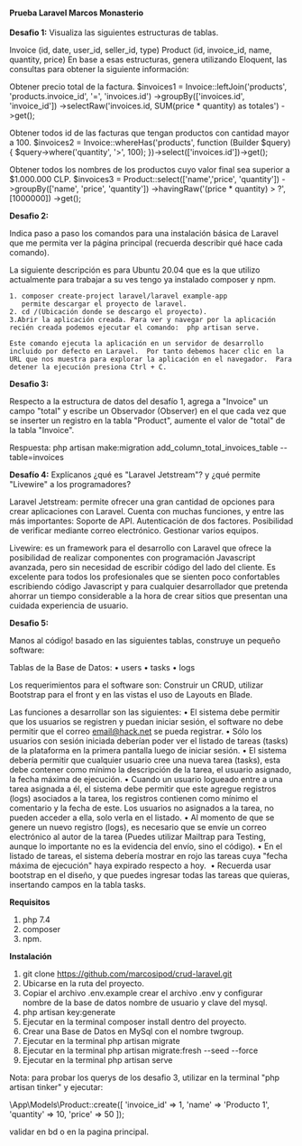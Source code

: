 <h4><b>Prueba Laravel Marcos Monasterio</b></h4>

<b>Desafio 1:</b>
Visualiza las siguientes estructuras de tablas.

Invoice (id, date, user_id, seller_id, type)
Product (id, invoice_id, name, quantity, price)
En base a esas estructuras, genera utilizando Eloquent, las consultas para obtener la siguiente información:

Obtener precio total de la factura.
        $invoices1 = Invoice::leftJoin('products', 'products.invoice_id', '=', 'invoices.id')
            ->groupBy(['invoices.id', 'invoice_id'])
            ->selectRaw('invoices.id, SUM(price * quantity) as totales')
            ->get();
    
Obtener todos id de las facturas que tengan productos con cantidad mayor a 100.
        $invoices2 = Invoice::whereHas('products', function (Builder $query) {
            $query->where('quantity', '>', 100);
        })->select(['invoices.id'])->get();

Obtener todos los nombres de los productos cuyo valor final sea superior a $1.000.000 CLP.
        $invoices3 = Product::select(['name','price', 'quantity'])
            ->groupBy(['name', 'price', 'quantity'])
            ->havingRaw('(price * quantity) > ?', [1000000])
            ->get();

<b>Desafio 2:</b>

Indica paso a paso los comandos para una instalación básica de Laravel que me permita ver la página principal (recuerda describir qué hace cada comando).

La siguiente descripción es para Ubuntu 20.04 que es la que utilizo actualmente para trabajar a su ves tengo ya instalado composer y npm.

    1. composer create-project laravel/laravel example-app
       permite descargar el proyecto de laravel.
    2. cd /(Ubicación donde se descargo el proyecto).
    3.Abrir la aplicación creada. Para ver y navegar por la aplicación recién creada podemos ejecutar el comando:  php artisan serve.

    Este comando ejecuta la aplicación en un servidor de desarrollo incluido por defecto en Laravel.  Por tanto debemos hacer clic en la URL que nos muestra para explorar la aplicación en el navegador.  Para detener la ejecución presiona Ctrl + C.

<b>Desafio 3:</b>

Respecto a la estructura de datos del desafío 1, agrega a "Invoice" un campo "total" y escribe un Observador (Observer) en el que cada vez que se inserter un registro en la tabla "Product", aumente el valor de "total" de la tabla "Invoice".

Respuesta: php artisan make:migration add_column_total_invoices_table --table=invoices

<b>Desafío 4:</b>
Explícanos ¿qué es "Laravel Jetstream"? y ¿qué permite "Livewire" a los programadores?

Laravel Jetstream: permite ofrecer una gran cantidad de opciones para crear aplicaciones con Laravel. Cuenta con muchas funciones, y entre las más importantes:
Soporte de API.
Autenticación de dos factores.
Posibilidad de verificar mediante correo electrónico.
Gestionar varios equipos.

Livewire: es un framework para el desarrollo con Laravel que ofrece la posibilidad de realizar componentes con programación Javascript avanzada, pero sin necesidad de escribir código del lado del cliente.
Es excelente para todos los profesionales que se sienten poco confortables escribiendo código Javascript y para cualquier desarrollador que pretenda ahorrar un tiempo considerable a la hora de crear sitios que presentan una cuidada experiencia de usuario.

<b>Desafio 5:</b>

Manos al código! basado en las siguientes tablas, construye un pequeño software:

Tablas de la Base de Datos:
• users
• tasks
• logs

Los requerimientos para el software son:
Construir un CRUD, utilizar Bootstrap para el front y en las vistas el uso de Layouts en Blade.

Las funciones a desarrollar son las siguientes:
• El sistema debe permitir que los usuarios se registren y puedan iniciar sesión, el software no debe permitir que el correo email@hack.net se pueda registrar.
• Sólo los usuarios con sesión iniciada deberían poder ver el listado de tareas (tasks)  de la plataforma en la primera pantalla luego de iniciar sesión.
• El sistema debería permitir que cualquier usuario cree una nueva tarea (tasks), esta debe contener como mínimo la descripción de la tarea, el usuario asignado, la fecha máxima de ejecución.
• Cuando un usuario logueado entre a una tarea asignada a él, el sistema debe permitir que este agregue registros (logs) asociados a la tarea, los registros contienen como mínimo el comentario y la fecha de este. Los usuarios no asignados a la tarea, no pueden acceder a ella, solo verla en el listado.
• Al momento de que se genere un nuevo registro (logs), es necesario que se envíe un correo electrónico al autor de la tarea (Puedes utilizar Mailtrap para Testing, aunque lo importante no es la evidencia del envío, sino el código).
• En el listado de tareas, el sistema debería mostrar en rojo las tareas cuya "fecha máxima de ejecución" haya expirado respecto a hoy. 
• Recuerda usar bootstrap en el diseño, y que puedes ingresar todas las tareas que quieras, insertando campos en la tabla tasks.

<b>Requisitos</b>

1. php 7.4
2. composer
3. npm.

<b>Instalación</b>

1. git clone https://github.com/marcosipod/crud-laravel.git
2. Ubicarse en la ruta del proyecto.
3. Copiar el archivo .env.example crear el archivo .env y configurar nombre de la base de datos nombre de usuario y clave del mysql.
4. php artisan key:generate
5. Ejecutar en la terminal composer install dentro del proyecto.
3. Crear una Base de Datos en MySql con el nombre twgroup.
5. Ejecutar en la terminal php artisan migrate
6. Ejecutar en la terminal php artisan migrate:fresh --seed --force
7. Ejecutar en la terminal php artisan serve

Nota: para probar los querys de los desafio 3, utilizar en la terminal "php artisan tinker" y ejecutar:

\App\Models\Product::create([
'invoice_id' => 1,
'name' => 'Producto 1',
'quantity' => 10,
'price' => 50
]);

validar en bd o en la pagina principal.
